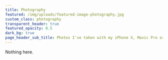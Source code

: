 ```yaml
---
title: Photography
featured: /img/uploads/featured-image-photography.jpg
custom_class: photography
transparent_header: true
featured_opacity: 0.5
dark_bg: true
page_header_sub_title: Photos I've taken with my iPhone X, Mavic Pro or Canon 450D.
---
```

Nothing here.
